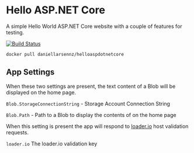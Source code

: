 # Hello ASP.NET Core

A simple Hello World ASP.NET Core website with a couple of features for testing.

[![Build Status](https://daniellarsennz.visualstudio.com/HelloAspDotNetCore/_apis/build/status/DanielLarsenNZ.HelloAspDotNetCore?branchName=master)](https://daniellarsennz.visualstudio.com/HelloAspDotNetCore/_build/latest?definitionId=10&branchName=master)

    docker pull daniellarsennz/helloaspdotnetcore

## App Settings

When these two settings are present, the text content of a Blob will be displayed on the home page.

`Blob.StorageConnectionString` - Storage Account Connection String

`Blob.Path` - Path to a Blob to display the contents of on the home page

When this setting is present the app will respond to [loader.io](https://loader.io) host validation requests.

`loader.io` The loader.io validation key
